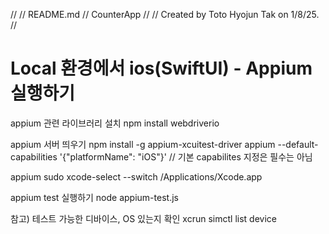 //
//  README.md
//  CounterApp
//
//  Created by Toto Hyojun Tak on 1/8/25.
//

# Local 환경에서 ios(SwiftUI) - Appium 실행하기

appium 관련 라이브러리 설치
npm install webdriverio


appium 서버 띄우기
npm install -g appium-xcuitest-driver
appium --default-capabilities '{"platformName": "iOS"}'
// 기본 capabilites 지정은 필수는 아님

appium
sudo xcode-select --switch /Applications/Xcode.app


appium test 실행하기
node appium-test.js


참고) 테스트 가능한 디바이스, OS 있는지 확인
xcrun simctl list device

